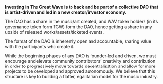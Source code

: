 **Investing in The Great Wave is to back and be part of a collective DAO that is artist-driven and led in a new creator/investor economy.**

The DAO has a share in the music/art created, and WAV token holders (in its governance token form TGW) form the DAO, hence getting a share in any upside of released works/assets/ticketed events. 

The format of the DAO is inherently open and accountable, sharing value with the participants who create it. 

While the beginning phases of any DAO is founder-led and driven, we must encourage and elevate community contributors’ creativity and contribution in order to progressively move towards decentralisation and allow for more projects to be developed and approved autonomously. We believe that this structure is key to building a flatter, egalitarian model for the music industry. 
